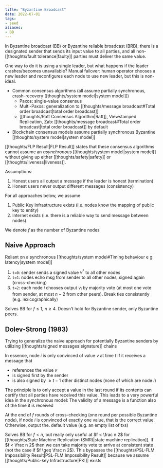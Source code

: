 ```yaml
---
title: "Byzantine Broadcast"
date: 2022-07-01
tags:
- seed
aliases:
- BB
---
```


In Byzantine broadcast (BB) or Byzantine reliable broadcast (BRB), there is a designated sender that sends its input value to all parties, and all non-[[thoughts/fault tolerance|faulty]] parties must deliver the same value.

One way to do it is using a single leader, but what happens if the leader crashes/becomes unavailable? Manual failover: human operator chooses a new leader and reconfigures each node to use new leader, but this is non-ideal.

- Common consensus algorithms (all assume partially synchronous, crash-recovery [[thoughts/system model|system model]])
	- Paxos: single-value consensus
	- Multi-Paxos: generalization to [[thoughts/message broadcast#Total order broadcast|total order broadcast]]
	- [[thoughts/Raft Consensus Algorithm|Raft]], Viewstamped Replication, Zab: [[thoughts/message broadcast#Total order broadcast|total order broadcast]] by default
- Blockchain consensus models assume partially synchronous Byzantine [[thoughts/system model|system model]]

[[thoughts/FLP Result|FLP Result]] states that these consensus algorithms cannot assume an *asynchronous* [[thoughts/system model|system model]] without giving up either [[thoughts/safety|safety]] or [[thoughts/liveness|liveness]].

Assumptions:
1. Honest users all output a message if the leader is honest (termination)
2. Honest users never output different messages (consistency)

For all approaches below, we assume
1. Public Key Infrastructure exists (i.e. nodes know the mapping of public key to entity)
2. Internet exists (i.e. there is a reliable way to send message between nodes)

We denote $f$ as the number of Byzantine nodes

## Naive Approach
Reliant on a synchronous [[thoughts/system model#Timing behaviour e g latency|system model]]

1. `t=0`: sender sends a signed value $v^*$ to all other nodes
2. `t=1`: nodes echo msg from sender to all other nodes, signed again (cross-checking)
3. `t=2`: each node $i$ chooses output $v_i$ by majority vote (at most one vote from sender, at most $n-2$ from other peers). Break ties consistently (e.g. lexicographically)

Solves BB for $f \leq 1$, $n \geq 4$. Doesn't hold for Byzantine sender, only Byzantine peers.

## Dolev-Strong (1983)
Trying to generalize the naive approach for potentially Byzantine senders by utilizing [[thoughts/signed messages|signature]] chains

In essence, node $i$ is only convinced of value $v$ at time $t$ if it receives a message that
- references the value $v$
- is signed first by the sender
- is also signed by $\geq t-1$ other distinct nodes (none of which are node $i$)

The principle is to only accept a value in the last round if its contents can certify that all parties have received this value. This leads to a very powerful idea in the synchronous model: The validity of a message is a function also of the time it is received

At the end of $f$ rounds of cross-checking (one round per possible Byzantine node), if node $i$ is convinced of exactly one value, that is the correct value. Otherwise, output the. default value (e.g. an empty list of txs)

Solves BB for $f < n$, but really only useful at $f < \frac n 2$ for [[thoughts/State Machine Replication (SMR)|state machine replication]]. If $f < \frac n 2$ then we can take majority vote to arrive at consistent state (not the case if $f \geq \frac n 2$). This bypasses the [[thoughts/PSL-FLM Impossibility Result|PSL-FLM Impossibility Result]] because we assume [[thoughts/Public-key Infrastructure|PKI]] exists